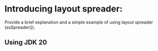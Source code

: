 # Introducing layout spreader:
Provide a brief explanation and a simple example of using layout spreader (asSpreader()).

## Using JDK 20